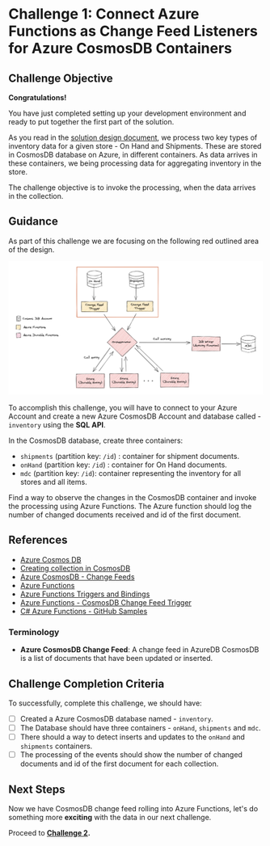 # Challenge 1: Connect Azure Functions as Change Feed Listeners for Azure CosmosDB Containers

## Challenge Objective

**Congratulations!**

You have just completed setting up your development environment and ready to put together the first part of the solution.

As you read in the [solution design document](./solution-design.md), we process two key types of inventory data for a given store - On Hand and Shipments. These are stored in CosmosDB database on Azure, in different containers. As data arrives in these containers, we being processing data for aggregating inventory in the store.

The challenge objective is to invoke the processing, when the data arrives in the collection.

## Guidance

As part of this challenge we are focusing on the following red outlined area of the design.

![Focus for Challenge 1](./images/Challenge01Focus.png)

To accomplish this challenge, you will have to connect to your Azure Account and create a new Azure CosmosDB Account and database called - `inventory` using the **SQL API**.

In the CosmosDB database, create three containers:

- `shipments` (partition key: `/id`) : container for shipment documents.
- `onHand` (partition key: `/id`) : container for On Hand documents.
- `mdc` (partition key: `/id`): container representing the inventory for all stores and all items.

Find a way to observe the changes in the CosmosDB container and invoke the processing using Azure Functions. The Azure function should log the number of changed documents received and id of the first document.

## References

- [Azure Cosmos DB](https://azure.microsoft.com/en-us/free/cosmos-db/)
- [Creating collection in CosmosDB](https://docs.microsoft.com/en-us/azure/cosmos-db/how-to-create-container)
- [Azure CosmosDB - Change Feeds](https://docs.microsoft.com/en-us/azure/cosmos-db/change-feed)
- [Azure Functions](https://azure.microsoft.com/en-us/services/functions/)
- [Azure Functions Triggers and Bindings](https://docs.microsoft.com/en-us/azure/azure-functions/functions-triggers-bindings)
- [Azure Functions - CosmosDB Change Feed Trigger](https://docs.microsoft.com/en-us/azure/azure-functions/functions-create-cosmos-db-triggered-function)
- [C# Azure Functions - GitHub Samples](https://github.com/Azure-Samples/functions-docs-csharp)

### Terminology

- **Azure CosmosDB Change Feed**: A change feed in AzureDB CosmosDB is a list of documents that have been updated or inserted.

## Challenge Completion Criteria

To successfully, complete this challenge, we should have:

- [ ] Created a Azure CosmosDB database named - `inventory`.
- [ ] The Database should have three containers - `onHand`, `shipments` and `mdc`.
- [ ] There should a way to detect inserts and updates to the `onHand` and `shipments` containers.
- [ ] The processing of the events should show the number of changed documents and id of the first document for each collection.

## Next Steps

Now we have CosmosDB change feed rolling into Azure Functions, let's do something more **exciting** with the data in our next challenge.

Proceed to **[Challenge 2](challenge-002.md).**
